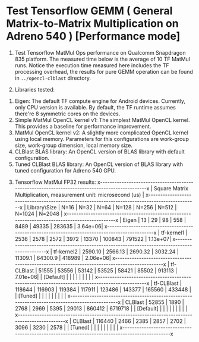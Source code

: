 Test Tensorflow GEMM ( General Matrix-to-Matrix Multiplication on Adreno 540 ) [Performance mode]
===============================================================================================
1. Test Tensorflow MatMul Ops performance on Qualcomm Snapdragon 835 platform. The measured time
below is the average of 10 TF MatMul runs. Notice the execution time measured here includes
the TF processing overhead, the results for pure GEMM operation can be found in `../opencl-clblast`
directory.   

2. Libraries tested:
  1) Eigen:
    The default TF compute engine for Android devices. Currently, only CPU version is
    available. By default, the TF runtime assumes there're 8 symmetric cores on the devices.
  2) Simple MatMul OpenCL kernel v1:
    The simplest MatMul OpenCL kernel. This provides a baseline for performance improvement.
  3) MatMul OpenCL kernel v2:
    A slightly more complicated OpenCL kernel using local memory. Parameters for this
    configurations are work-group size, work-group dimension, local memory size.
  4) CLBlast BLAS library:
    An OpenCL version of BLAS library with default configuration.
  5) Tuned CLBlast BLAS library:
    An OpenCL version of BLAS library with tuned configuration for Adreno 540 GPU.  

3. Tensorflow MatMul FP32 results:
x----------------------------------------------------------------------------------------------x
| Square Matrix Multiplication, measurement unit: microsecond (us)                             |
x----------------------------------------------------------------------------------------------x
| Library\Size |  N=16   |  N=32   |  N=64   |  N=128  |  N=256  |  N=512  |  N=1024 |  N=2048 |
x----------------------------------------------------------------------------------------------x
| Eigen        | 13      | 29      | 98      | 558     | 8489    | 49335   | 283635  | 3.64e+06|
x----------------------------------------------------------------------------------------------x
| tf-kernel1   | 2536    |   2578  |   2572  |   3972  |  13370  |  100843 | 791522  | 1.13e+07|
x----------------------------------------------------------------------------------------------x
| tf-kernel2   | 2590.10 | 2566.13 | 2690.32 | 3032.24 | 11309.1 | 64300.9 | 418989  | 2.06e+06|
x----------------------------------------------------------------------------------------------x
| tf-CLBlast   | 51555   | 53556   | 53142   | 53525   | 58421   | 85502   | 913113  | 7.01e+06|
| [Default]    |         |         |         |         |         |         |         |         |
x----------------------------------------------------------------------------------------------x
| tf-CLBlast   | 118644  | 116903  | 119384  | 117911  | 123486  | 143377  | 165560  | 433448  |
| [Tuned]      |         |         |         |         |         |         |         |         |
x----------------------------------------------------------------------------------------------x
| CLBlast      | 52855   | 1890    | 2768    | 2969    | 5395    | 29013   | 860412  | 6719718 |
| [Default]    |         |         |         |         |         |         |         |         |
x----------------------------------------------------------------------------------------------x
| CLBlast      | 116440  | 2466    | 2385    | 2857    | 2702    | 3096    | 3230    | 2578    |
| [Tuned]      |         |         |         |         |         |         |         |         |
x----------------------------------------------------------------------------------------------x
